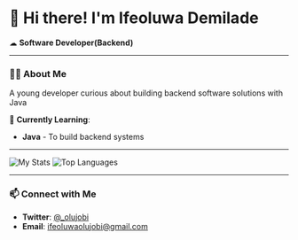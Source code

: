 # 👋 Hi there! I'm Ifeoluwa Demilade  

☁ **Software Developer(Backend)** 

---

### 👨‍💻 About Me

A young developer curious about building backend software solutions with Java

🌱 **Currently Learning**:  
- **Java** - To build backend systems


---

<img alt='My Stats'  src='https://github-readme-stats.vercel.app/api?username=olujobii&show_icons=true&theme=dark'/>
<img alt='Top Languages'  src='https://github-readme-stats.vercel.app/api/top-langs/?username=olujobii&layout=compact'/>

---

### 📫 Connect with Me  
- **Twitter**: [@_olujobi](https://x.com/_olujobi)  
- **Email**: ifeoluwaolujobi@gmail.com

<!---
OIDemi/OIDemi is a ✨ special ✨ repository because its `README.md` (this file) appears on your GitHub profile.
You can click the Preview link to take a look at your changes.
--->
